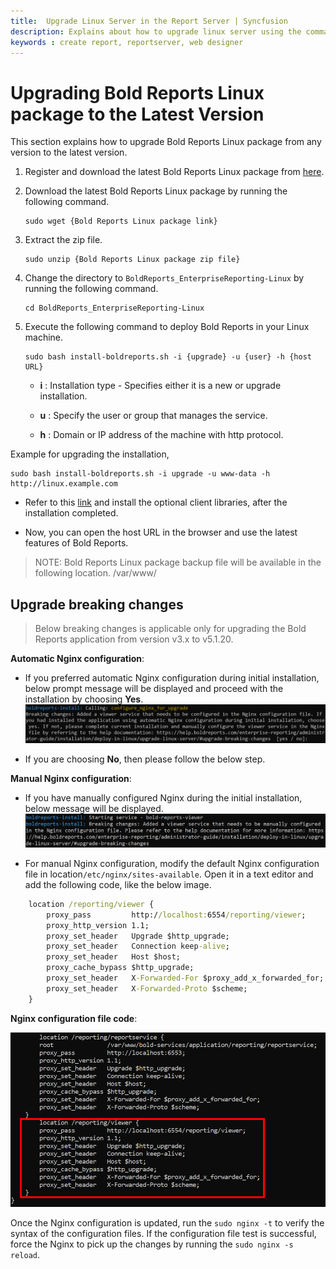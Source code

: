 ```yaml
---
title:  Upgrade Linux Server in the Report Server | Syncfusion
description: Explains about how to upgrade linux server using the commands and then add it in the Bold Reports On-Premise.
keywords : create report, reportserver, web designer
---
```


# Upgrading Bold Reports Linux package to the Latest Version

This section explains how to upgrade Bold Reports Linux package from any version to the latest version.

1. Register and download the latest Bold Reports Linux package from [here](../../../getting-started/).

2. Download the latest Bold Reports  Linux package by running the following command.

   ```console
   sudo wget {Bold Reports Linux package link}
   ```

3. Extract the zip file.

   ```console
   sudo unzip {Bold Reports Linux package zip file}
   ```

4. Change the directory to `BoldReports_EnterpriseReporting-Linux` by running the following command.

   ```console
   cd BoldReports_EnterpriseReporting-Linux
   ```

5. Execute the following command to deploy Bold Reports in your Linux machine.

   ```console
   sudo bash install-boldreports.sh -i {upgrade} -u {user} -h {host URL}
   ```

     * **i** : Installation type - Specifies either it is a new or upgrade installation.

     * **u** : Specify the user or group that manages the service.

     * **h** : Domain or IP address of the machine with http protocol.

Example for upgrading the installation,

  ```console
  sudo bash install-boldreports.sh -i upgrade -u www-data -h http://linux.example.com
  ```

* Refer to this [link](../install-opt-library/) and install the optional client libraries, after the installation completed.

* Now, you can open the host URL in the browser and use the latest features of Bold Reports.

> NOTE: Bold Reports Linux package backup file will be available in the following location. /var/www/

## Upgrade breaking changes

> Below breaking changes is applicable only for upgrading the Bold Reports application from version v3.x to v5.1.20.

**Automatic Nginx configuration**:

* If you preferred automatic Nginx configuration during initial installation, below prompt message will be displayed and proceed with the installation by choosing **Yes**. ![Upgrade Automatic Nginx Configuration Message](/static/assets/on-premise/images/installation/upgrade-automatic-config-message.png)

* If you are choosing **No**, then please follow the below step.

**Manual Nginx configuration**:

* If you have manually configured Nginx during the initial installation, below message will be displayed. ![Upgrade Manual Nginx Configuration Message](/static/assets/on-premise/images/installation/upgrade-manual-config-message.png)

* For manual Nginx configuration, modify the default Nginx configuration file in location`/etc/nginx/sites-available`. Open it in a text editor and add the following code, like the below image.

```cmd
    location /reporting/viewer {
        proxy_pass         http://localhost:6554/reporting/viewer;
        proxy_http_version 1.1;
        proxy_set_header   Upgrade $http_upgrade;
        proxy_set_header   Connection keep-alive;
        proxy_set_header   Host $host;
        proxy_cache_bypass $http_upgrade;
        proxy_set_header   X-Forwarded-For $proxy_add_x_forwarded_for;
        proxy_set_header   X-Forwarded-Proto $scheme;
    }
```

**Nginx configuration file code**:

![Breaking Issue](/static/assets/on-premise/images/installation/upgrade-breaking-changes.png)

Once the Nginx configuration is updated, run the `sudo nginx -t` to verify the syntax of the configuration files. If the configuration file test is successful, force the Nginx to pick up the changes by running the `sudo nginx -s reload`.